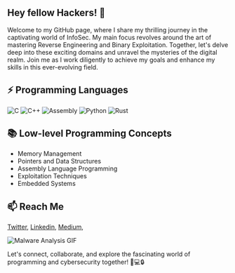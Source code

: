 ## Hey fellow Hackers! 👋
Welcome to my GitHub page, where I share my thrilling journey in the captivating world of InfoSec. My main focus revolves around the art of mastering Reverse Engineering and Binary Exploitation. Together, let's delve deep into these exciting domains and unravel the mysteries of the digital realm. Join me as I work diligently to achieve my goals and enhance my skills in this ever-evolving field.

## ⚡ Programming Languages

![C](https://img.shields.io/badge/C-Intermediate-blue)
![C++](https://img.shields.io/badge/C++-Intermediate-blue)
![Assembly](https://img.shields.io/badge/Assembly-Advanced-brightgreen)
![Python](https://img.shields.io/badge/Python-Intermediate-blue)
![Rust](https://img.shields.io/badge/Rust-Intermediate-orange)

## 📚 Low-level Programming Concepts

- Memory Management
- Pointers and Data Structures
- Assembly Language Programming
- Exploitation Techniques
- Embedded Systems

## 📫 Reach Me

[Twitter](https://twitter.com/lockpin010_?t=cM2m7b89q1jeHy5pUy_fQA&s=09),
[Linkedin](https://www.linkedin.com/in/ahmetgoker/),
[Medium](https://lockpin010.medium.com/),

![Malware Analysis GIF](https://media.giphy.com/media/QLHYc2E17E5O3u4N4p/giphy.gif)

Let's connect, collaborate, and explore the fascinating world of programming and cybersecurity together! 🚀💻🔒





